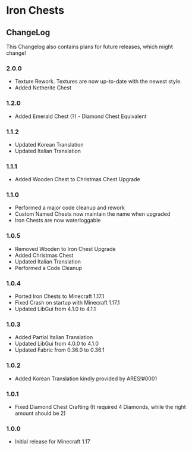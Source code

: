 # Iron Chests

## ChangeLog
This Changelog also contains plans for future releases, which might change!

### 2.0.0
- Texture Rework. Textures are now up-to-date with the newest style.
- Added Netherite Chest

### 1.2.0
- Added Emerald Chest (?) - Diamond Chest Equivalent

### 1.1.2
- Updated Korean Translation
- Updated Italian Translation

### 1.1.1
- Added Wooden Chest to Christmas Chest Upgrade

### 1.1.0
- Performed a major code cleanup and rework
- Custom Named Chests now maintain the name when upgraded
- Iron Chests are now waterloggable

### 1.0.5
- Removed Wooden to Iron Chest Upgrade
- Added Christmas Chest
- Updated Italian Translation
- Performed a Code Cleanup

### 1.0.4
- Ported Iron Chests to Minecraft 1.17.1
- Fixed Crash on startup with Minecraft 1.17.1
- Updated LibGui from 4.1.0 to 4.1.1

### 1.0.3
- Added Partial Italian Translation
- Updated LibGui from 4.0.0 to 4.1.0
- Updated Fabric from 0.36.0 to 0.36.1

### 1.0.2
- Added Korean Translation kindly provided by ARES!#0001

### 1.0.1
- Fixed Diamond Chest Crafting (It required 4 Diamonds, while the right amount should be 2)

### 1.0.0 
- Initial release for Minecraft 1.17
